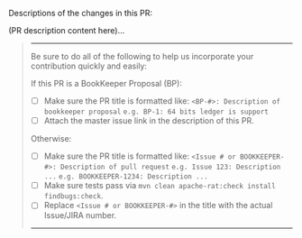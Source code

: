 Descriptions of the changes in this PR:

(PR description content here)...

> ---
> Be sure to do all of the following to help us incorporate your contribution
> quickly and easily:
>
> If this PR is a BookKeeper Proposal (BP):
>
> - [ ] Make sure the PR title is formatted like:
>     `<BP-#>: Description of bookkeeper proposal`
>     `e.g. BP-1: 64 bits ledger is support`
> - [ ] Attach the master issue link in the description of this PR.
>
> Otherwise:
> 
> - [ ] Make sure the PR title is formatted like:
>     `<Issue # or BOOKKEEPER-#>: Description of pull request`
>     `e.g. Issue 123: Description ...`
>     `e.g. BOOKKEEPER-1234: Description ...`
> - [ ] Make sure tests pass via `mvn clean apache-rat:check install findbugs:check`.
> - [ ] Replace `<Issue # or BOOKKEEPER-#>` in the title with the actual Issue/JIRA number.
> 
> ---
